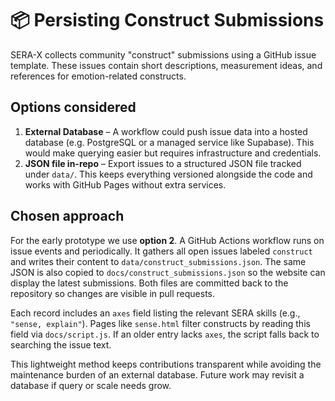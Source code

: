# 📦 Persisting Construct Submissions

SERA-X collects community "construct" submissions using a GitHub issue template.
These issues contain short descriptions, measurement ideas, and references for
emotion-related constructs.

## Options considered

1. **External Database** – A workflow could push issue data into a hosted
   database (e.g. PostgreSQL or a managed service like Supabase). This would
   make querying easier but requires infrastructure and credentials.
2. **JSON file in-repo** – Export issues to a structured JSON file tracked under
   `data/`. This keeps everything versioned alongside the code and works with
   GitHub Pages without extra services.

## Chosen approach

For the early prototype we use **option 2**. A GitHub Actions workflow runs on
issue events and periodically. It gathers all open issues labeled `construct` and
writes their content to `data/construct_submissions.json`. The same JSON is
also copied to `docs/construct_submissions.json` so the website can display the
latest submissions. Both files are committed back to the repository so changes
are visible in pull requests.

Each record includes an `axes` field listing the relevant SERA skills
(e.g., `"sense, explain"`). Pages like `sense.html` filter constructs by reading
this field via `docs/script.js`. If an older entry lacks `axes`, the script
falls back to searching the issue text.

This lightweight method keeps contributions transparent while avoiding the
maintenance burden of an external database. Future work may revisit a database
if query or scale needs grow.
